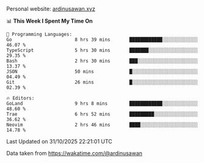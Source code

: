 Personal website: [ardinusawan.xyz](https://ardinusawan.xyz)

<!--START_SECTION:waka-->
📊 **This Week I Spent My Time On** 

```text
💬 Programming Languages: 
Go                       8 hrs 39 mins       ████████████░░░░░░░░░░░░░   46.07 % 
TypeScript               5 hrs 30 mins       ███████░░░░░░░░░░░░░░░░░░   29.35 % 
Bash                     2 hrs 30 mins       ███░░░░░░░░░░░░░░░░░░░░░░   13.37 % 
JSON                     50 mins             █░░░░░░░░░░░░░░░░░░░░░░░░   04.49 % 
Git                      26 mins             █░░░░░░░░░░░░░░░░░░░░░░░░   02.39 % 

🔥 Editors: 
GoLand                   9 hrs 8 mins        ████████████░░░░░░░░░░░░░   48.60 % 
Trae                     6 hrs 52 mins       █████████░░░░░░░░░░░░░░░░   36.62 % 
Neovim                   2 hrs 46 mins       ████░░░░░░░░░░░░░░░░░░░░░   14.78 % 
```


 Last Updated on 31/10/2025 22:21:01 UTC
<!--END_SECTION:waka-->
Data taken from https://wakatime.com/@ardinusawan
